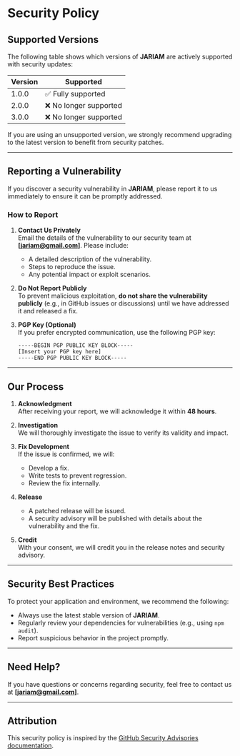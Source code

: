 
# Security Policy

## Supported Versions

The following table shows which versions of **JARIAM** are actively supported with security updates:

| Version   | Supported          |
|-----------|--------------------|
| 1.0.0     |  :white_check_mark: Fully supported |
| 2.0.0     |  :x: No longer supported |
| 3.0.0     |  :x: No longer supported |

If you are using an unsupported version, we strongly recommend upgrading to the latest version to benefit from security patches.

---

## Reporting a Vulnerability

If you discover a security vulnerability in **JARIAM**, please report it to us immediately to ensure it can be promptly addressed.

### How to Report
1. **Contact Us Privately**  
   Email the details of the vulnerability to our security team at **[jariam@gmail.com]**. Please include:
   - A detailed description of the vulnerability.
   - Steps to reproduce the issue.
   - Any potential impact or exploit scenarios.

2. **Do Not Report Publicly**  
   To prevent malicious exploitation, **do not share the vulnerability publicly** (e.g., in GitHub issues or discussions) until we have addressed it and released a fix.

3. **PGP Key (Optional)**  
   If you prefer encrypted communication, use the following PGP key:
   ```plaintext
   -----BEGIN PGP PUBLIC KEY BLOCK-----
   [Insert your PGP key here]
   -----END PGP PUBLIC KEY BLOCK-----
   ```

---

## Our Process

1. **Acknowledgment**  
   After receiving your report, we will acknowledge it within **48 hours**.

2. **Investigation**  
   We will thoroughly investigate the issue to verify its validity and impact.

3. **Fix Development**  
   If the issue is confirmed, we will:
   - Develop a fix.
   - Write tests to prevent regression.
   - Review the fix internally.

4. **Release**  
   - A patched release will be issued.
   - A security advisory will be published with details about the vulnerability and the fix.

5. **Credit**  
   With your consent, we will credit you in the release notes and security advisory.

---

## Security Best Practices

To protect your application and environment, we recommend the following:
- Always use the latest stable version of **JARIAM**.
- Regularly review your dependencies for vulnerabilities (e.g., using `npm audit`).
- Report suspicious behavior in the project promptly.

---

## Need Help?

If you have questions or concerns regarding security, feel free to contact us at **[jariam@gmail.com]**.

---

## Attribution

This security policy is inspired by the [GitHub Security Advisories documentation](https://docs.github.com/en/code-security).
